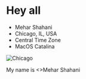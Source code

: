 
# Hey all

<ul>
  <li>Mehar Shahani</li>  
  <li>Chicago, IL, USA</li>
  <li>Central Time Zone</li>
  <li>MacOS Catalina</li>
</ul>


<img src = "https://media.timeout.com/images/105383118/1024/576/image.jpg " alt = "Chicago">

<p>
  My name is <>Mehar Shahani</>
  
  </p>
